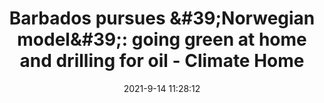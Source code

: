 ---
"title": "Barbados pursues &amp;#39;Norwegian model&amp;#39;: going green at home and drilling for oil - Climate Home"
"date": "2021-9-14 11:28:12"
"feed_name": "GOOGLENEWS"
"feed_website": "https://news.google.com/rss/search?q=oil%26gas%7Cdrilling%7Cmining%7Cconstruction%7Cindustrial&hl=en-US&gl=US&ceid=US:en"
"feed_rss": "https://news.google.com/rss/search?q=oil%26gas%7Cdrilling%7Cmining%7Cconstruction%7Cindustrial&hl=en-US&gl=US&ceid=US:en"
"link": "https://www.climatechangenews.com/2021/09/14/barbados-pursues-norwegian-model-going-green-home-drilling-oil/"
"file": "_posts/2021-1-1-a0879f10093d572442c988a6789d6f13266fb21d.md"
"accident": "0"
"drilling": "0"
---